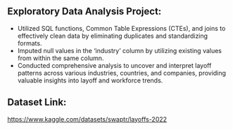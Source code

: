 ## Exploratory Data Analysis Project:
- Utilized SQL functions, Common Table Expressions (CTEs), and joins to effectively clean data by eliminating duplicates and standardizing formats. 
- Imputed null values in the ‘industry’ column by utilizing existing values from within the same column.
- Conducted comprehensive analysis to uncover and interpret layoff patterns across various industries, countries, and companies, providing valuable insights into layoff and workforce trends.

 ## Dataset Link:
 https://www.kaggle.com/datasets/swaptr/layoffs-2022
